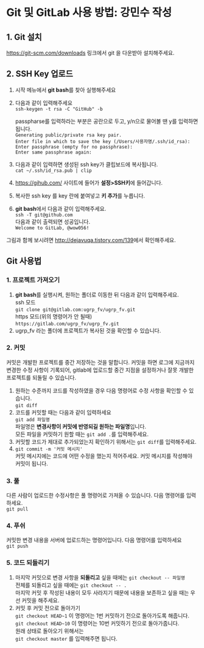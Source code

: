 Git 및 GitLab 사용 방법: 강민수 작성
=======================
## 1. Git 설치
 <https://git-scm.com/downloads> 링크에서 git 을 다운받아 설치해주세요.
## 2. SSH Key 업로드
1. 시작 메뉴에서 **git bash**를 찾아 실행해주세요
2. 다음과 같이 입력해주세요  
    `ssh-keygen -t rsa -C "GitHub" -b`

    passpharse를 입력하라는 부분은 공란으로 두고, y/n으로 물어볼 땐 y를 입력하면 됩니다.  
    `Generating public/private rsa key pair.`  
    `Enter file in which to save the key (/Users/사용자명/.ssh/id_rsa): `  
    `Enter passphrase (empty for no passphrase): `  
    `Enter same passphrase again: `  

 3. 다음과 같이 입력하면 생성된 ssh key가 클립보드에 복사됩니다.  
    `cat ~/.ssh/id_rsa.pub | clip`  
 4. <https://gihub.com/> 사이트에 들어가 **설정>SSH키**에 들어갑니다.
 5. 복사한 ssh key 를 key 란에 붙여넣고 **키 추가**를 누릅니다.
 6. **git bash**에서 다음과 같이 입력해주세요.  
    `ssh -T git@github.com`  
    다음과 같이 출력되면 성공입니다.  
    `Welcome to GitLab, @wow056!`  


그림과 함께 보시려면 <http://dejavuqa.tistory.com/139>에서 확인해주세요.
## Git 사용법
### 1. 프로젝트 가져오기
1. **git bash**를 실행시켜, 원하는 폴더로 이동한 뒤 다음과 같이 입력해주세요.  
    ssh 모드  
    `git clone git@gitlab.com:ugrp_fv/ugrp_fv.git`  
    https 모드(위의 명령어가 안 될때)  
    `https://gitlab.com/ugrp_fv/ugrp_fv.git`
2. ugrp_fv 라는 폴더에 프로젝트가 복사된 것을 확인할 수 있습니다.

### 2. 커밋
커밋은 개발한 프로젝트를 중간 저장하는 것을 말합니다. 커밋을 하면 로그에 지금까지 변경한 수정 사항이 기록되어, gitlab에 업로드할 중간 지점을 설정하거나 잘못 개발한 프로젝트를 되돌릴 수 있습니다.  
1. 원하는 수준까지 코드를 작성하였을 경우 다음 명령어로 수정 사항을 확인할 수 있습니다.  
    `git diff`  
2. 코드를 커밋할 때는 다음과 같이 입력하세요  
    `git add 파일명`  
    파일명은 **변경사항이 커밋에 반영되길 원하는 파일명**입니다.  
    모든 파일을 커밋하기 원할 때는 `git add .`를 입력해주세요.
3. 커밋할 코드가 제대로 추가되었는지 확인하기 위해서는 `git diff`를 입력해주세요.
3. `git commit -m '커밋 메시지'`  
    커밋 메시지에는 코드에 어떤 수정을 했는지 적어주세요. 커밋 메시지를 작성해야 커밋이 됩니다.



### 3. 풀
다른 사람이 업로드한 수정사항은 풀 명령어로 가져올 수 있습니다. 다음 명령어를 입력하세요.  
        `git pull`

### 4. 푸쉬
커밋한 변경 내용을 서버에 업로드하는 명령어입니다. 다음 명령어를 입력하세요  
        `git push`

### 5. 코드 되돌리기
1. 마지막 커밋으로 변경 사항을 **되돌리고** 싶을 때에는
    `git checkout -- 파일명`  
    전체를 되돌리고 싶을 때에는
    `git checkout -- .`  
    마지막 커밋 후 작성된 내용이 모두 사라지기 때문에 내용을 보존하고 싶을 때는 우선 커밋을 해주세요.
2. 커밋 후 커밋 전으로 돌아가기  
    `git checkout HEAD~1`  이 명령어는 1번 커밋하기 전으로 돌아가도록 해줍니다.  
    `git checkout HEAD~10`  이 명령어는 10번 커밋하기 전으로 돌아가줍니다.  
    원래 상태로 돌아오기 위해서는  
    `git checkout master`  를 입력해주면 됩니다.  
